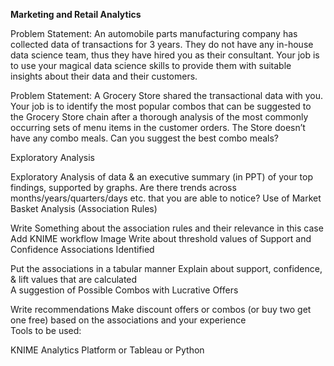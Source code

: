 **Marketing and Retail Analytics**

Problem Statement:
An automobile parts manufacturing company has collected data of transactions for 3 years. They do not have any in-house data science team, thus they have hired you as their consultant. Your job is to use your magical data science skills to provide them with suitable insights about their data and their customers.

Problem Statement:
A Grocery Store shared the transactional data with you. Your job is to identify the most popular combos that can be suggested to the Grocery Store chain after a thorough analysis of the most commonly occurring sets of menu items in the customer orders. The Store doesn’t have any combo meals. Can you suggest the best combo meals?

Exploratory Analysis

Exploratory Analysis of data & an executive summary (in PPT) of your top findings, supported by graphs.
Are there trends across months/years/quarters/days etc. that you are able to notice?
Use of Market Basket Analysis (Association Rules)

Write Something about the association rules and their relevance in this case
Add KNIME workflow Image 
Write about threshold values of Support and Confidence
Associations Identified 

Put the associations in a tabular manner
Explain about support, confidence, & lift values that are calculated                                 
A suggestion of Possible Combos with Lucrative Offers

Write recommendations
Make discount offers or combos (or buy two get one free) based on the associations and your experience          
Tools to be used:

KNIME Analytics Platform or
Tableau or
Python 
